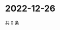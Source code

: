 # 2022-12-26

共 0 条

<!-- BEGIN WEIBO -->
<!-- 最后更新时间 Mon Dec 26 2022 17:13:07 GMT+0800 (China Standard Time) -->

<!-- END WEIBO -->
